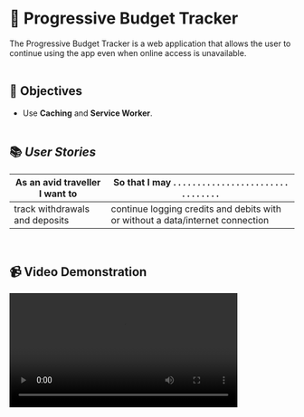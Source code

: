 # 🏬 Progressive Budget Tracker

The Progressive Budget Tracker is a web application that allows the user to continue using the app even when online access is unavailable.
<br/><br/>

## 🎯 Objectives

* Use **Caching** and **Service Worker**.
<br/><br/>

## 📚 _User Stories_
As an avid traveller I want to | So that I may . . . . . . . . . . . . . . . . . . . . . . . . . . . . . . . . 
------------------------------ | ------------------------------------------------------------------------------
track withdrawals and deposits | continue logging credits and debits with or without a data/internet connection
<br/>

## 📹 Video Demonstration
<video controls width="80%" align="center" src="./public/images/Progressive Budget Tracker.webm" type="video/webm"> 
    Sorry, your browser doesn't support embedded videos.
</video>

